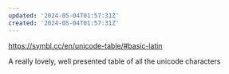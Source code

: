 ```yaml
---
updated: '2024-05-04T01:57:31Z'
created: '2024-05-04T01:57:31Z'
---
```

https://symbl.cc/en/unicode-table/#basic-latin

A really lovely, well presented table of all the unicode characters